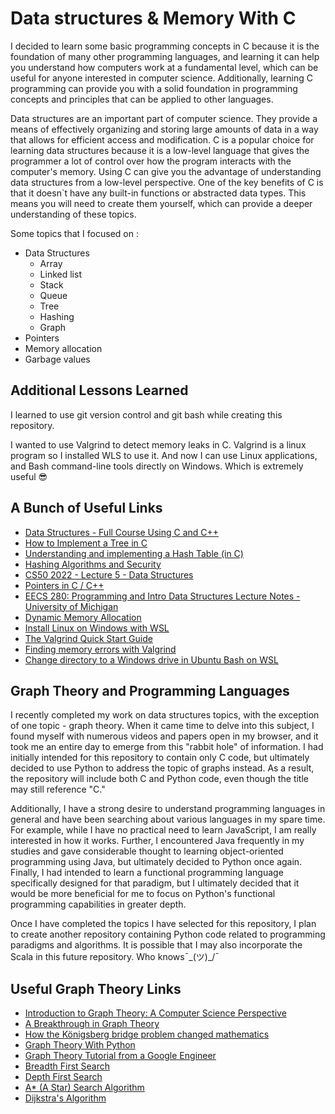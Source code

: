 
# Data structures & Memory With C

I decided to learn some basic programming concepts in C because it is the foundation of many other programming languages, and learning it can help you understand how computers work at a fundamental level, which can be useful for anyone interested in computer science. Additionally, learning C programming can provide you with a solid foundation in programming concepts and principles that can be applied to other languages.

Data structures are an important part of computer science. They provide a means of effectively organizing and storing large amounts of data in a way that allows for efficient access and modification. C is a popular choice for learning data structures because it is a low-level language that gives the programmer a lot of control over how the program interacts with the computer's memory. Using C can give you the advantage of understanding data structures from a low-level perspective. One of the key benefits of C is that it doesn`t have any built-in functions or abstracted data types. This means you will need to create them yourself, which can provide a deeper understanding of these topics.

Some topics that I focused on :

 - Data Structures
   - Array
   - Linked list
   - Stack
   - Queue
   - Tree
   - Hashing
   - Graph
 - Pointers
 - Memory allocation
 - Garbage values

## Additional Lessons Learned

I learned to use git version control and git bash while creating this repository. 

I wanted to use Valgrind to detect memory leaks in C. Valgrind is a linux program so I installed WLS to use it. And now I can use Linux applications, and Bash command-line tools directly on Windows. Which is extremely useful  😎
  
## A Bunch of Useful Links
 - [Data Structures - Full Course Using C and C++](https://youtu.be/B31LgI4Y4DQ)
 - [How to Implement a Tree in C](https://youtu.be/UbhlOk7vjVY)
 - [Understanding and implementing a Hash Table (in C)](https://www.youtube.com/watch?v=2Ti5yvumFTU)
 - [Hashing Algorithms and Security](https://www.youtube.com/watch?v=b4b8ktEV4Bg)
 - [CS50 2022 - Lecture 5 - Data Structures](https://www.youtube.com/watch?v=X8h4dq9Hzq8)
 - [Pointers in C / C++](https://youtu.be/zuegQmMdy8M)
 - [EECS 280: Programming and Intro Data Structures Lecture Notes - University of Michigan](https://eecs280staff.github.io/notes/)
 - [Dynamic Memory Allocation](https://youtu.be/9uhSYDY4sxA)
 - [Install Linux on Windows with WSL](https://learn.microsoft.com/en-us/windows/wsl/install) 
 - [The Valgrind Quick Start Guide](https://valgrind.org/docs/manual/quick-start.html)
 - [Finding memory errors with Valgrind](https://youtu.be/Sddn1UjzSAo) 
 - [Change directory to a Windows drive in Ubuntu Bash on WSL](https://askubuntu.com/questions/831361/can-i-change-directory-to-a-windows-drive-in-ubuntu-bash-on-wsl)

## Graph Theory and Programming Languages

I recently completed my work on data structures topics, with the exception of one topic - graph theory. When it came time to delve into this subject, I found myself with numerous videos and papers open in my browser, and it took me an entire day to emerge from this "rabbit hole" of information. I had initially intended for this repository to contain only C code, but ultimately decided to use Python to address the topic of graphs instead. As a result, the repository will include both C and Python code, even though the title may still reference "C."

Additionally, I have a strong desire to understand programming languages in general and have been searching about various languages in my spare time. For example, while I have no practical need to learn JavaScript, I am really interested in how it works. Further, I encountered Java frequently in my studies and gave considerable thought to learning object-oriented programming using Java, but ultimately decided to Python once again. Finally, I had intended to learn a functional programming language specifically designed for that paradigm, but I ultimately decided that it would be more beneficial for me to focus on Python's functional programming capabilities in greater depth.

Once I have completed the topics I have selected for this repository, I plan to create another repository containing Python code related to programming paradigms and algorithms. It is possible that I may also incorporate the Scala in this future repository. Who knows¯\_(ツ)_/¯

## Useful Graph Theory Links
 - [Introduction to Graph Theory: A Computer Science Perspective](https://youtu.be/LFKZLXVO-Dg)
 - [A Breakthrough in Graph Theory](https://youtu.be/Tnu_Ws7Llo4)
 - [How the Königsberg bridge problem changed mathematics](https://youtu.be/nZwSo4vfw6c)
 - [Graph Theory With Python](https://www.youtube.com/playlist?list=PLLIPpKeh9v3ZFEHvNd5xqUrCkqLgXnekL)
 - [Graph Theory Tutorial from a Google Engineer](https://youtu.be/09_LlHjoEiY)
 - [Breadth First Search](https://youtu.be/xlVX7dXLS64)
 - [Depth First Search](https://youtu.be/PMMc4VsIacU)
 - [A* (A Star) Search Algorithm](https://youtu.be/ySN5Wnu88nE)
 - [Dijkstra's Algorithm](https://youtu.be/GazC3A4OQTE)